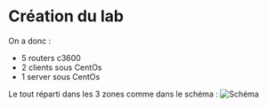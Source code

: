 # Création du lab
On a donc :
* 5 routers c3600
* 2 clients sous CentOs
* 1 server sous CentOs

Le tout réparti dans les 3 zones comme dans le schéma :
![Schéma](https://github.com/It4lik/B1-Reseau-2018/blob/master/tp/6/pic/lab-2-topo.png)

